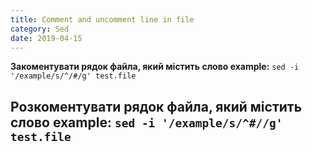 ```yaml
---
title: Comment and uncomment line in file
category: Sed
date: 2019-04-15
---
```


**Закоментувати рядок файла, який містить слово example:**
`sed -i '/example/s/^/#/g' test.file`

**Розкоментувати рядок файла, який містить слово example:**
`sed -i '/example/s/^#//g' test.file`
-----